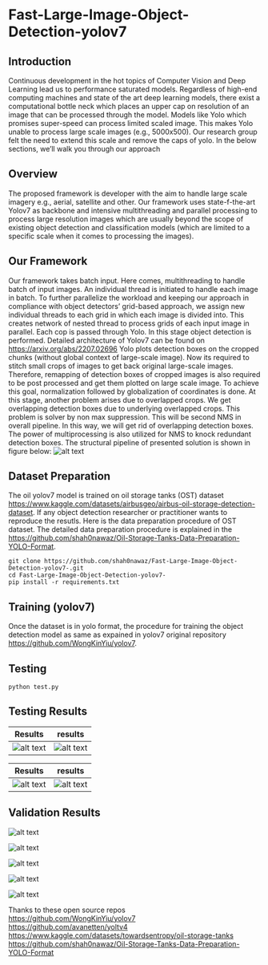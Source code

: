 # Fast-Large-Image-Object-Detection-yolov7
## Introduction
Continuous development in the hot topics of Computer Vision and Deep Learning lead us to performance saturated models. Regardless of high-end computing machines and state of the art deep learning models, there exist a computational bottle neck which places an upper cap on resolution of an image that can be processed through the model. Models like Yolo which promises super-speed can process limited scaled image. This makes Yolo unable to process large scale images (e.g., 5000x500). Our research group felt the need to extend this scale and remove the caps of yolo. In the below sections, we’ll walk you through our approach
## Overview
The proposed framework is developer with the aim to handle large scale imagery e.g., aerial, satellite and other. Our framework uses state-f-the-art Yolov7 as backbone and intensive multithreading and parallel processing to process large resolution images which are usually beyond the scope of existing object detection and classification models (which are limited to a specific scale when it comes to processing the images). 
## Our Framework
Our framework takes batch input. Here comes, multithreading to handle batch of input images. An individual thread is initiated to handle each image in batch. To further parallelize the workload and keeping our approach in compliance with object detectors’ grid-based approach, we assign new individual threads to each grid in which each image is divided into. This creates network of nested thread to process grids of each input image in parallel. 
Each cop is passed through Yolo. In this stage object detection is performed. Detailed architecture of Yolov7 can be found on https://arxiv.org/abs/2207.02696
Yolo plots detection boxes on the cropped chunks (without global context of large-scale image). Now its required to stitch small crops of images to get back original large-scale images. Therefore, remapping of detection boxes of cropped images is also required to be post processed and get them plotted on large scale image. To achieve this goal, normalization followed by globalization of coordinates is done. At this stage, another problem arises due to overlapped crops. We get overlapping detection boxes due to underlying overlapped crops. This problem is solver by non max suppression. This will be second NMS in overall pipeline. In this way, we will get rid of overlapping detection boxes. The power of multiprocessing is also utilized for NMS to knock redundant detection boxes.
The structural pipeline of presented solution is shown in figure below:
![alt text](https://github.com/shah0nawaz/Fast-Large-Image-Object-Detection-yolov7-/blob/main/diagrams/Fast-Large-Image-Object-Detection-yolov7.png)


## Dataset Preparation 
The oil yolov7 model is trained on oil storage tanks (OST) dataset https://www.kaggle.com/datasets/airbusgeo/airbus-oil-storage-detection-dataset. If any object detection researcher or practitioner wants to reproduce the resutls. Here is the data preparation procedure of OST dataset.
The detailed data preparation procedure is explained in the https://github.com/shah0nawaz/Oil-Storage-Tanks-Data-Preparation-YOLO-Format.
```
git clone https://github.com/shah0nawaz/Fast-Large-Image-Object-Detection-yolov7-.git
cd Fast-Large-Image-Object-Detection-yolov7-
pip install -r requirements.txt
```

## Training (yolov7)
Once the dataset is in yolo format, the procedure for training the object detection model as same as expained in yolov7 original repository https://github.com/WongKinYiu/yolov7.

## Testing
```
python test.py 
```
## Testing Results

Results             |  results
:-------------------------:|:-------------------------:
![alt text](https://github.com/shah0nawaz/Fast-Large-Image-Object-Detection-yolov7-/blob/main/results/588fc1fb-b86a-4fb4-8161-d9bd3a1556ca.jpg)  |  ![alt text](https://github.com/shah0nawaz/Fast-Large-Image-Object-Detection-yolov7-/blob/main/results/605ffac0-69d5-4748-92c2-48d43f51afc1.jpg)


Results             |  results
:-------------------------:|:-------------------------:
![alt text](https://github.com/shah0nawaz/Fast-Large-Image-Object-Detection-yolov7-/blob/main/results/67f7c7ad-11a1-4c7f-9f2a-da7ef50bfdd8.jpg)  |  ![alt text](https://github.com/shah0nawaz/Fast-Large-Image-Object-Detection-yolov7-/blob/main/results/df5ec618-c1f3-4cfe-88b1-86799d23c22d.jpg)


## Validation Results
![alt text](https://github.com/shah0nawaz/Fast-Large-Image-Object-Detection-yolov7-/blob/main/diagrams/confusion_matrix.png)

![alt text](https://github.com/shah0nawaz/Fast-Large-Image-Object-Detection-yolov7-/blob/main/diagrams/P_curve.png)

![alt text](https://github.com/shah0nawaz/Fast-Large-Image-Object-Detection-yolov7-/blob/main/diagrams/R_curve.png)

![alt text](https://github.com/shah0nawaz/Fast-Large-Image-Object-Detection-yolov7-/blob/main/diagrams/PR_curve.png)

![alt text](https://github.com/shah0nawaz/Fast-Large-Image-Object-Detection-yolov7-/blob/main/diagrams/F1_curve.png)

Thanks to these open source repos  
https://github.com/WongKinYiu/yolov7  
https://github.com/avanetten/yoltv4  
https://www.kaggle.com/datasets/towardsentropy/oil-storage-tanks  
https://github.com/shah0nawaz/Oil-Storage-Tanks-Data-Preparation-YOLO-Format
